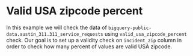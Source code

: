 # Valid USA zipcode percent

In this example we will check the data of `bigquery-public-data.austin_311.311_service_requests` using `valid_usa_zipcode_percent` check.
Our goal is to set up a validity check on `incident_zip` column in order to check how many percent of values are valid USA zipcode.

